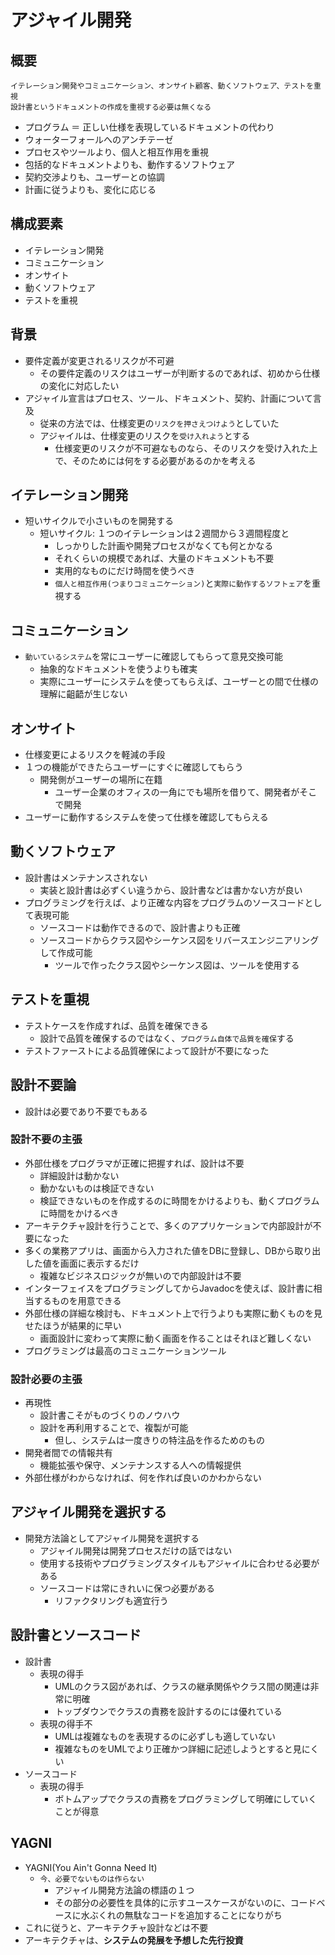 # アジャイル開発

## 概要

```text
イテレーション開発やコミュニケーション、オンサイト顧客、動くソフトウェア、テストを重視
設計書というドキュメントの作成を重視する必要は無くなる
```

* プログラム ＝ 正しい仕様を表現しているドキュメントの代わり
* ウォーターフォールへのアンチテーゼ
* プロセスやツールより、個人と相互作用を重視
* 包括的なドキュメントよりも、動作するソフトウェア
* 契約交渉よりも、ユーザーとの協調
* 計画に従うよりも、変化に応じる

## 構成要素

* イテレーション開発
* コミュニケーション
* オンサイト
* 動くソフトウェア
* テストを重視

## 背景

* 要件定義が変更されるリスクが不可避
    * その要件定義のリスクはユーザーが判断するのであれば、初めから仕様の変化に対応したい
* アジャイル宣言はプロセス、ツール、ドキュメント、契約、計画について言及
    * 従来の方法では、仕様変更の`リスクを押さえつけよう`としていた
    * アジャイルは、仕様変更のリスクを`受け入れよう`とする
        * 仕様変更のリスクが不可避なものなら、そのリスクを受け入れた上で、そのためには何をする必要があるのかを考える

## イテレーション開発

* 短いサイクルで小さいものを開発する
    * 短いサイクル: １つのイテレーションは２週間から３週間程度と
        * しっかりした計画や開発プロセスがなくても何とかなる
        * それくらいの規模であれば、大量のドキュメントも不要
        * 実用的なものにだけ時間を使うべき
        * `個人と相互作用(つまりコミュニケーション)`と`実際に動作するソフトェア`を重視する

## コミュニケーション

* `動いているシステム`を常にユーザーに確認してもらって意見交換可能
    * 抽象的なドキュメントを使うよりも確実
    * 実際にユーザーにシステムを使ってもらえば、ユーザーとの間で仕様の理解に齟齬が生じない

## オンサイト

* 仕様変更によるリスクを軽減の手段
* １つの機能ができたらユーザーにすぐに確認してもらう
    * 開発側がユーザーの場所に在籍
        * ユーザー企業のオフィスの一角にでも場所を借りて、開発者がそこで開発
* ユーザーに動作するシステムを使って仕様を確認してもらえる

## 動くソフトウェア

* 設計書はメンテナンスされない
    * 実装と設計書は必ずくい違うから、設計書などは書かない方が良い
* プログラミングを行えば、より正確な内容をプログラムのソースコードとして表現可能
    * ソースコードは動作できるので、設計書よりも正確
    * ソースコードからクラス図やシーケンス図をリバースエンジニアリングして作成可能
        * ツールで作ったクラス図やシーケンス図は、ツールを使用する

## テストを重視

* テストケースを作成すれば、品質を確保できる
    * 設計で品質を確保するのではなく、`プログラム自体で品質を確保`する
* テストファーストによる品質確保によって設計が不要になった

## 設計不要論

* 設計は必要であり不要でもある

### 設計不要の主張

* 外部仕様をプログラマが正確に把握すれば、設計は不要
    * 詳細設計は動かない
    * 動かないものは検証できない
    * 検証できないものを作成するのに時間をかけるよりも、動くプログラムに時間をかけるべき
* アーキテクチャ設計を行うことで、多くのアプリケーションで内部設計が不要になった
* 多くの業務アプリは、画面から入力された値をDBに登録し、DBから取り出した値を画面に表示するだけ
    * 複雑なビジネスロジックが無いので内部設計は不要
* インターフェイスをプログラミングしてからJavadocを使えば、設計書に相当するものを用意できる
* 外部仕様の詳細な検討も、ドキュメント上で行うよりも実際に動くものを見せたほうが結果的に早い
    * 画面設計に変わって実際に動く画面を作ることはそれほど難しくない
* プログラミングは最高のコミュニケーションツール

### 設計必要の主張

* 再現性
    * 設計書こそがものづくりのノウハウ
    * 設計を再利用することで、複製が可能
        * 但し、システムは一度きりの特注品を作るためのもの
* 開発者間での情報共有
    * 機能拡張や保守、メンテナンスする人への情報提供
* 外部仕様がわからなければ、何を作れば良いのかわからない

## アジャイル開発を選択する

* 開発方法論としてアジャイル開発を選択する
    * アジャイル開発は開発プロセスだけの話ではない
    * 使用する技術やプログラミングスタイルもアジャイルに合わせる必要がある
    * ソースコードは常にきれいに保つ必要がある
        * リファクタリングも適宜行う

## 設計書とソースコード

* 設計書
    * 表現の得手
        * UMLのクラス図があれば、クラスの継承関係やクラス間の関連は非常に明確
        * トップダウンでクラスの責務を設計するのには優れている
    * 表現の得手不
        * UMLは複雑なものを表現するのに必ずしも適していない
        * 複雑なものをUMLでより正確かつ詳細に記述しようとすると見にくい
* ソースコード
    * 表現の得手
        * ボトムアップでクラスの責務をプログラミングして明確にしていくことが得意

## YAGNI

* YAGNI(You Ain't Gonna Need It)
    * `今、必要でないものは作らない`
        * アジャイル開発方法論の標語の１つ
        * その部分の必要性を具体的に示すユースケースがないのに、コードベースに水ぶくれの無駄なコードを追加することになりがち
* これに従うと、アーキテクチャ設計などは不要
* アーキテクチャは、**システムの発展を予想した先行投資**

